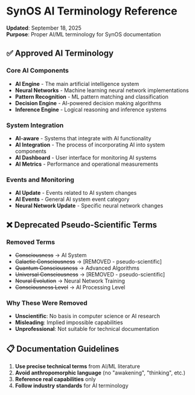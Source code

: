 # SynOS AI Terminology Reference

**Updated**: September 18, 2025  
**Purpose**: Proper AI/ML terminology for SynOS documentation

## ✅ **Approved AI Terminology**

### **Core AI Components**
- **AI Engine** - The main artificial intelligence system
- **Neural Networks** - Machine learning neural network implementations
- **Pattern Recognition** - ML pattern matching and classification
- **Decision Engine** - AI-powered decision making algorithms
- **Inference Engine** - Logical reasoning and inference systems

### **System Integration**
- **AI-aware** - Systems that integrate with AI functionality
- **AI Integration** - The process of incorporating AI into system components
- **AI Dashboard** - User interface for monitoring AI systems
- **AI Metrics** - Performance and operational measurements

### **Events and Monitoring**
- **AI Update** - Events related to AI system changes
- **AI Events** - General AI system event category
- **Neural Network Update** - Specific neural network changes

## ❌ **Deprecated Pseudo-Scientific Terms**

### **Removed Terms**
- ~~Consciousness~~ → AI System
- ~~Galactic Consciousness~~ → [REMOVED - pseudo-scientific]
- ~~Quantum Consciousness~~ → Advanced Algorithms
- ~~Universal Consciousness~~ → [REMOVED - pseudo-scientific]
- ~~Neural Evolution~~ → Neural Network Training
- ~~Consciousness Level~~ → AI Processing Level

### **Why These Were Removed**
- **Unscientific**: No basis in computer science or AI research
- **Misleading**: Implied impossible capabilities
- **Unprofessional**: Not suitable for technical documentation

## 📋 **Documentation Guidelines**

1. **Use precise technical terms** from AI/ML literature
2. **Avoid anthropomorphic language** (no "awakening", "thinking", etc.)
3. **Reference real capabilities** only
4. **Follow industry standards** for AI terminology
